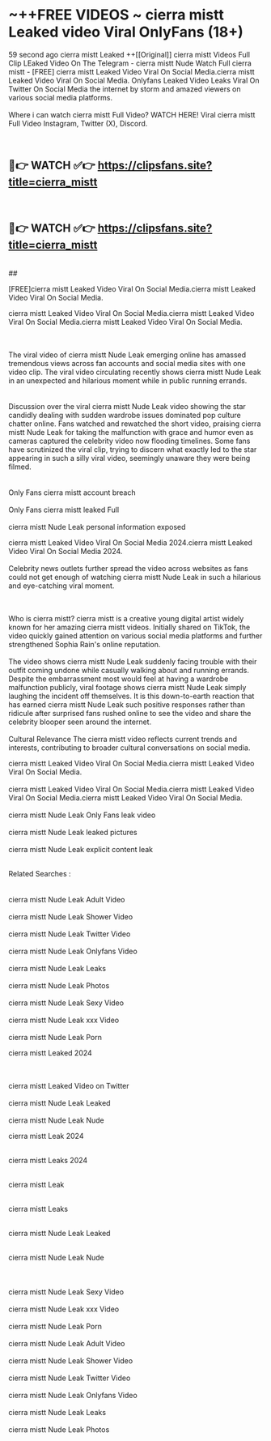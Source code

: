 # ~++FREE VIDEOS ~ cierra mistt Leaked video Viral OnlyFans (18+)<br>


59 second ago cierra mistt Leaked ++[[Original]] cierra mistt Videos Full Clip LEaked Video On The Telegram  - cierra mistt Nude  Watch Full cierra mistt - [FREE] cierra mistt Leaked Video Viral On Social Media.cierra mistt Leaked Video Viral On Social Media.   Onlyfans Leaked Video Leaks Viral On Twitter On Social Media the internet by storm and amazed viewers on various social media platforms. <br><br>
Where i can watch cierra mistt Full Video? WATCH HERE! Viral cierra mistt Full Video Instagram, Twitter (X), Discord. <br>


 <br>

##  🔴👉 WATCH ✅👉  <a href="https://clipsfans.site?title=cierra_mistt&ref=git">https://clipsfans.site?title=cierra_mistt</a> <br>
  <br>

##  🔴👉 WATCH ✅👉  <a href="https://clipsfans.site?title=cierra_mistt&ref=git">https://clipsfans.site?title=cierra_mistt</a> <br>
  <br>
  ##



[FREE]cierra mistt Leaked Video Viral On Social Media.cierra mistt Leaked Video Viral On Social Media. <br>

cierra mistt Leaked Video Viral On Social Media.cierra mistt Leaked Video Viral On Social Media.cierra mistt Leaked Video Viral On Social Media. <br>


  <br>

  <br>
The viral video of cierra mistt Nude Leak emerging online has amassed tremendous views across fan accounts and social media sites with one video clip. The viral video circulating recently shows cierra mistt Nude Leak in an unexpected and hilarious moment while in public running errands.<br>
<br>


<br>
Discussion over the viral cierra mistt Nude Leak video showing the star candidly dealing with sudden wardrobe issues dominated pop culture chatter online. Fans watched and rewatched the short video, praising cierra mistt Nude Leak for taking the malfunction with grace and humor even as cameras captured the celebrity video now flooding timelines. Some fans have scrutinized the viral clip, trying to discern what exactly led to the star appearing in such a silly viral video, seemingly unaware they were being filmed.<br>
<br>
<br> 
Only Fans cierra mistt account breach<br>
<br>
Only Fans cierra mistt leaked Full <br>
<br>
cierra mistt Nude Leak personal information exposed<br>

cierra mistt Leaked Video Viral On Social Media 2024.cierra mistt Leaked Video Viral On Social Media 2024. <br>
<br>
Celebrity news outlets further spread the video across websites as fans could not get enough of watching cierra mistt Nude Leak in such a hilarious and eye-catching viral moment.<br>
<br>

<br>
Who is cierra mistt? cierra mistt is a creative young digital artist widely known for her amazing cierra mistt videos. Initially shared on TikTok, the video quickly gained attention on various social media platforms and further strengthened Sophia Rain's online reputation.<br>
<br>
The video shows cierra mistt Nude Leak suddenly facing trouble with their outfit coming undone while casually walking about and running errands. Despite the embarrassment most would feel at having a wardrobe malfunction publicly, viral footage shows cierra mistt Nude Leak simply laughing the incident off themselves. It is this down-to-earth reaction that has earned cierra mistt Nude Leak such positive responses rather than ridicule after surprised fans rushed online to see the video and share the celebrity blooper seen around the internet.<br>
<br>
Cultural Relevance The cierra mistt video reflects current trends and interests, contributing to broader cultural conversations on social media.<br>

cierra mistt Leaked Video Viral On Social Media.cierra mistt Leaked Video Viral On Social Media.<br>
<br>
cierra mistt Leaked Video Viral On Social Media.cierra mistt Leaked Video Viral On Social Media.cierra mistt Leaked Video Viral On Social Media.<br>
<br>
cierra mistt Nude Leak Only Fans leak video<br>
<br>
cierra mistt Nude Leak leaked pictures<br>
<br>
cierra mistt Nude Leak explicit content leak<br>


<br>
Related Searches :<br>
<br>

<br>
cierra mistt Nude Leak Adult Video<br>
<br>
cierra mistt Nude Leak Shower Video<br>
<br>
cierra mistt Nude Leak Twitter Video<br>
<br>
cierra mistt Nude Leak Onlyfans Video<br>
<br>
cierra mistt Nude Leak Leaks<br>
<br>
cierra mistt Nude Leak Photos<br>

<br>
cierra mistt Nude Leak Sexy Video<br>
<br>
cierra mistt Nude Leak xxx Video<br>
<br>
cierra mistt Nude Leak Porn<br>

cierra mistt  Leaked 2024 <br> <br>
<br>

cierra mistt Leaked Video on Twitter <br>
<br>
cierra mistt Nude Leak Leaked<br>
<br>
cierra mistt Nude Leak Nude<br>


cierra mistt  Leak 2024 <br> <br>



cierra mistt  Leaks 2024 <br> <br>



 
cierra mistt  Leak<br> <br>



cierra mistt  Leaks<br> <br>


cierra mistt Nude Leak Leaked<br> <br>

cierra mistt Nude Leak Nude<br> <br>
<br> <br>
cierra mistt Nude Leak Sexy Video
<br> <br>
cierra mistt Nude Leak xxx Video
<br> <br>
cierra mistt Nude Leak Porn
<br> <br>
cierra mistt Nude Leak Adult Video
<br> <br>
cierra mistt Nude Leak Shower Video
<br> <br>
cierra mistt Nude Leak Twitter Video
<br> <br>
cierra mistt Nude Leak Onlyfans Video
<br> <br>
cierra mistt Nude Leak Leaks
<br> <br>
cierra mistt Nude Leak Photos






</p>




 



</p>










